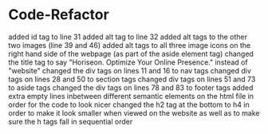 # Code-Refactor
added id tag to line 31
added alt tag to line 32
added alt tags to the other two images (line 39 and 46)
added alt tags to all three image icons on the right hand side of the webpage (as part of the aside element tag)
changed the title tag to say "Horiseon. Optimize Your Online Presence." instead of "website"
changed the div tags on lines 11 and 16 to nav tags
changed div tags on lines 28 and 50 to section tags
changed div tags on lines 51 and 73 to aside tags
changed the div tags on lines 78 and 83 to footer tags
added extra empty lines inbetween different semantic elements on the html file in order for the code to look nicer
changed the h2 tag at the bottom to h4 in order to make it look smaller when viewed on the website as well as to make sure the h tags fall in sequential order